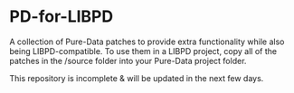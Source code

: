 # PD-for-LIBPD
A collection of Pure-Data patches to provide extra functionality while also being LIBPD-compatible.  To use them in a LIBPD project, copy all of the patches in the /source folder into your Pure-Data project folder.

This repository is incomplete & will be updated in the next few days.
